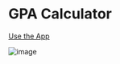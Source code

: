 # GPA Calculator

[Use the App](https://cagatayyigit.github.io/gpa-calc/)

![image](https://user-images.githubusercontent.com/45719739/121689521-8bc92180-ca79-11eb-87f3-35f81f7e1104.png)